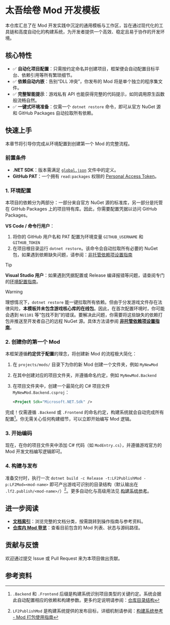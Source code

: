 # 太吾绘卷 Mod 开发模板

本仓库汇总了在 Mod 开发实践中沉淀的通用模板与工作区，旨在通过现代化的工具链和高度自动化的构建系统，为开发者提供一个高效、稳定且易于协作的开发环境。

## 核心特性

- ✅ **自动化项目配置**：只需按约定命名并创建项目，框架便会自动配置目标平台、依赖引用等所有繁琐细节。
- ✅ **依赖自动内嵌**：告别“DLL 冲突”，你发布的 Mod 将是单个独立的程序集文件。
- ✅ **完整智能提示**：游戏私有 API 也能获得完整的代码提示，如同调用原生函数般流畅自然。
- ✅ **一键式环境准备**：仅需一个 `dotnet restore` 命令，即可从官方 NuGet 源和 GitHub Packages 自动拉取所有依赖。

## 快速上手

本章节将引导你完成从环境配置到创建第一个 Mod 的完整流程。

### 前置条件

- **.NET SDK**：版本需满足 [`global.json`](./global.json) 文件中的定义。
- **GitHub PAT**：一个拥有 `read:packages` 权限的 [Personal Access Token](https://docs.github.com/en/authentication/keeping-your-account-and-data-secure/creating-a-personal-access-token)。

### 1. 环境配置

本项目的依赖分为两部分：一部分来自官方 NuGet 源的标准库，另一部分是托管在 GitHub Packages 上的项目特有库。因此，你需要配置凭据以访问 GitHub Packages。

**VS Code / 命令行用户**：

1. 将你的 GitHub 用户名和 PAT 配置为环境变量 `GITHUB_USERNAME` 和 `GITHUB_TOKEN`
2. 在项目根目录运行 `dotnet restore`。该命令会自动拉取所有必要的 NuGet包，如果遇到依赖缺失问题，请参阅：[非托管依赖项设置指南](./projects/unmanaged-vendor/README.md)

> [!TIP]
> **Visual Studio 用户**：如果遇到凭据配置或 Release 编译报错等问题，请查阅专门的[环境配置指南](./docs/how-to/visual-studio-setup.md)。

> [!WARNING]
> 理想情况下，`dotnet restore` 能一键拉取所有依赖。但由于分发游戏文件存在法律风险，**本模板并未包含游戏核心库的在线包**。因此，在首次配置环境时，你可能会遇到 `NU1101` 等“包找不到”的错误。要解决此问题，你需要将这些缺失的依赖打包并推送至开发者自己的远程 NuGet 源。具体方法请参阅 [**非托管依赖项设置指南**](./projects/unmanaged-vendor/README.md)。

### 2. 创建你的第一个 Mod

本框架遵循**约定优于配置**的理念，将创建新 Mod 的流程极大简化：

1. 在 `projects/mods/` 目录下为你的新 Mod 创建一个文件夹，例如 `MyNewMod`
2. 在其中创建对应的项目文件夹，并遵循命名约定，例如 `MyNewMod.Backend`
3. 在项目文件夹中，创建一个最简化的 C# 项目文件 `MyNewMod.Backend.csproj`：

    ```xml
    <Project Sdk="Microsoft.NET.Sdk" />
    ```

完成！仅需遵循 `.Backend` 或 `.Frontend` 的命名约定，构建系统就会自动完成所有配置[^1]。你无需关心任何构建细节，可以立即开始编写 Mod 逻辑。

### 3. 开始编码

现在，在你的项目文件夹中添加 C# 代码（如 `ModEntry.cs`），并遵循游戏官方的 Mod 开发文档编写逻辑即可。

### 4. 构建与发布

准备交付时，执行一次 `dotnet build -c Release -t:LF2PublishMod -p:LF2Mod=<mod-name>` 即可产出游戏可识别的目录结构（默认输出在 `.lf2.publish/<mod-name>/`）[^2]。更多自动化与高级用法见 [构建系统参考](./docs/reference/build-system.md)。

## 进一步阅读

- **[文档索引](./docs/README.md)**：浏览完整的文档分类，按需跳转到操作指南与参考资料。
- **[仓库内 Mod 导览](./projects/mods/README.md)**：查看目前包含的 Mod 列表、状态与源码路径。

## 贡献与反馈

欢迎通过提交 Issue 或 Pull Request 来为本项目做出贡献。

## 参考资料

[^1]: `.Backend` 和 `.Frontend` 后缀是构建系统识别项目类型的关键约定。系统会据此自动配置相应的依赖和构建参数。更多约定说明请参阅：[仓库目录结构](./docs/reference/repository-layout.md)

[^2]: `LF2PublishMod` 是构建系统提供的发布目标，详细机制请参阅：[构建系统参考 - Mod 打包使用指南](./docs/reference/build-system.md#mod-打包使用指南)

